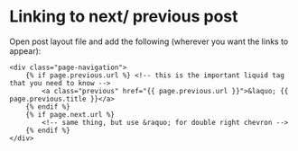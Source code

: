 # Linking to next/ previous post

Open post layout file and add the following \(wherever you want the links to appear\):

```markup
<div class="page-navigation">
    {% if page.previous.url %} <!-- this is the important liquid tag that you need to know -->
        <a class="previous" href="{{ page.previous.url }}">&laquo; {{ page.previous.title }}</a>
    {% endif %}
    {% if page.next.url %}
        <!-- same thing, but use &raquo; for double right chevron -->
    {% endif %}
</div>
```

